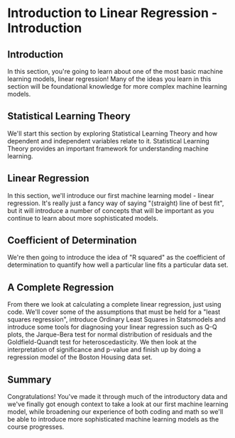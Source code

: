 
# Introduction to Linear Regression - Introduction

## Introduction
In this section, you're going to learn about one of the most basic machine learning models, linear regression! Many of the ideas you learn in this section will be foundational knowledge for more complex machine learning models.

## Statistical Learning Theory

We'll start this section by exploring Statistical Learning Theory and how dependent and independent variables relate to it. Statistical Learning Theory provides an important framework for understanding machine learning.

## Linear Regression

In this section, we'll introduce our first machine learning model - linear regression. It's really just a fancy way of saying "(straight) line of best fit", but it will introduce a number of concepts that will be important as you continue to learn about more sophisticated models.

## Coefficient of Determination

We're then going to introduce the idea of "R squared" as the coefficient of determination to quantify how well a particular line fits a particular data set.


## A Complete Regression

From there we look at calculating a complete linear regression, just using code. We'll cover some of the assumptions that must be held for a "least squares regression", introduce Ordinary Least Squares in Statsmodels and introduce some tools for diagnosing your linear regression such as Q-Q plots, the Jarque-Bera test for normal distribution of residuals and the Goldfield-Quandt test for heteroscedasticity. We then look at the interpretation of significance and p-value and finish up by doing a regression model of the Boston Housing data set.


## Summary

Congratulations! You've made it through much of the introductory data and we've finally got enough context to take a look at our first machine learning model, while broadening our experience of both coding and math so we'll be able to introduce more sophisticated machine learning models as the course progresses.
